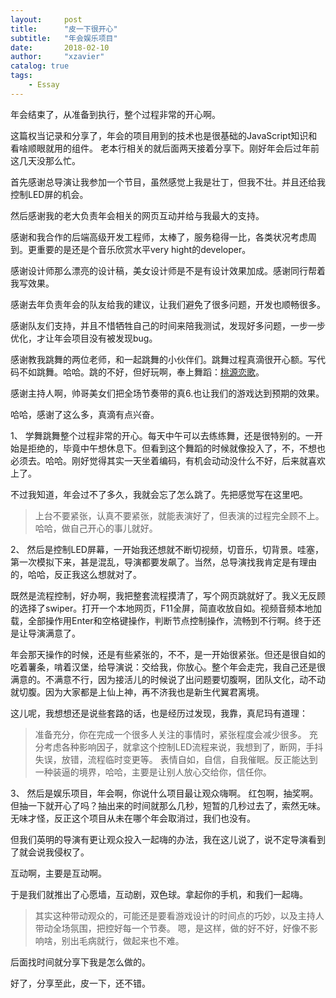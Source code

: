 ```yaml
---
layout:     post
title:      "皮一下很开心"
subtitle:   "年会娱乐项目"
date:       2018-02-10
author:     "xzavier"
catalog: true
tags:
    - Essay
---
```


年会结束了，从准备到执行，整个过程非常的开心啊。

这篇权当记录和分享了，年会的项目用到的技术也是很基础的JavaScript知识和看啥顺眼就用的组件。
老本行相关的就后面两天接着分享下。刚好年会后过年前这几天没那么忙。

首先感谢总导演让我参加一个节目，虽然感觉上我是壮丁，但我不壮。并且还给我控制LED屏的机会。

然后感谢我的老大负责年会相关的网页互动并给与我最大的支持。

感谢和我合作的后端高级开发工程师，太棒了，服务稳得一比，各类状况考虑周到。更重要的是还是个音乐欣赏水平very hight的developer。

感谢设计师那么漂亮的设计稿，美女设计师是不是有设计效果加成。感谢同行帮着我写效果。

感谢去年负责年会的队友给我的建议，让我们避免了很多问题，开发也顺畅很多。

感谢队友们支持，并且不惜牺牲自己的时间来陪我测试，发现好多问题，一步一步优化，才让年会项目没有被发现bug。

感谢教我跳舞的两位老师，和一起跳舞的小伙伴们。跳舞过程真滴很开心额。写代码不如跳舞。哈哈。跳的不好，但好玩啊，奉上舞蹈：[桃源恋歌][1]。

感谢主持人啊，帅哥美女们把全场节奏带的真6.也让我们的游戏达到预期的效果。

哈哈，感谢了这么多，真滴有点兴奋。

1、
学舞跳舞整个过程非常的开心。每天中午可以去练练舞，还是很特别的。一开始是拒绝的，毕竟中午想休息下。但看到这个舞蹈的时候就像投入了，不，不想也必须去。哈哈。刚好觉得其实一天坐着编码，有机会动动没什么不好，后来就喜欢上了。

不过我知道，年会过不了多久，我就会忘了怎么跳了。先把感觉写在这里吧。

>上台不要紧张，认真不要紧张，就能表演好了，但表演的过程完全顾不上。哈哈，做自己开心的事儿就好。

2、
然后是控制LED屏幕，一开始我还想就不断切视频，切音乐，切背景。哇塞，第一次模拟下来，甚是混乱，导演都要发飙了。当然，总导演找我肯定是有理由的，哈哈，反正我这么想就对了。

既然是流程控制，好办啊，我把整套流程摸清了，写个网页跳就好了。我义无反顾的选择了swiper。打开一个本地网页，F11全屏，简直收放自如。视频音频本地加载，全部操作用Enter和空格键操作，判断节点控制操作，流畅到不行啊。终于还是让导演满意了。

年会那天操作的时候，还是有些紧张的，不不，是一开始很紧张。但还是很自如的吃着薯条，啃着汉堡，给导演说：交给我，你放心。整个年会走完，我自己还是很满意的。不满意不行，因为接活儿的时候说了出问题要切腹啊，团队文化，动不动就切腹。因为大家都是上仙上神，再不济我也是新生代翼君离境。

这儿呢，我想想还是说些套路的话，也是经历过发现，我靠，真尼玛有道理：
   
>准备充分，你在完成一个很多人关注的事情时，紧张程度会减少很多。
>充分考虑各种影响因子，就拿这个控制LED流程来说，我想到了，断网，手抖失误，放错，流程临时变更等。
>表情自如，自信，自我催眠。反正能达到一种装逼的境界，哈哈，主要是让别人放心交给你，信任你。

3、
然后是娱乐项目，年会啊，你说什么项目最让观众嗨啊。
红包啊，抽奖啊。
但抽一下就开心了吗？抽出来的时间就那么几秒，短暂的几秒过去了，索然无味。无味才怪，反正这个项目从未在哪个年会取消过，我们也没有。

但我们英明的导演有更让观众投入一起嗨的办法，我在这儿说了，说不定导演看到了就会说我侵权了。

互动啊，主要是互动啊。

于是我们就推出了心愿墙，互动剧，双色球。拿起你的手机，和我们一起嗨。

>其实这种带动观众的，可能还是要看游戏设计的时间点的巧妙，以及主持人带动全场氛围，把控好每一个节奏。
嗯，是这样，做的好不好，好像不影响啥，别出毛病就行，做起来也不难。

后面找时间就分享下我是怎么做的。

好了，分享至此，皮一下，还不错。




  [1]: https://www.bilibili.com/video/av10582565/



